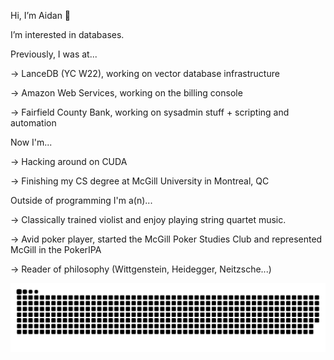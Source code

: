 Hi, I’m Aidan 👋 

I’m interested in databases.

Previously, I was at...

-> LanceDB (YC W22), working on vector database infrastructure

-> Amazon Web Services, working on the billing console

-> Fairfield County Bank, working on sysadmin stuff + scripting and automation

Now I'm...

-> Hacking around on CUDA

-> Finishing my CS degree at McGill University in Montreal, QC

Outside of programming I'm a(n)...

-> Classically trained violist and enjoy playing string quartet music.

-> Avid poker player, started the McGill Poker Studies Club and represented McGill in the PokerIPA

-> Reader of philosophy (Wittgenstein, Heidegger, Neitzsche...)

<picture>
  <source media="(prefers-color-scheme: dark)" srcset="https://raw.githubusercontent.com/aidangomar/aidangomar/output/github-contribution-grid-snake-dark.svg">
  <source media="(prefers-color-scheme: light)" srcset="https://raw.githubusercontent.com/aidangomar/aidangomar/output/github-contribution-grid-snake.svg">
  <img alt="github contribution grid snake animation" src="https://raw.githubusercontent.com/aidangomar/aidangomar/output/github-contribution-grid-snake.svg">
</picture>
